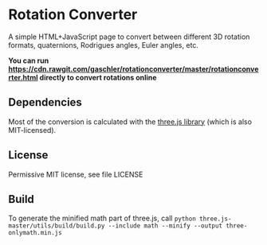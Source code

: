 # Rotation Converter
A simple HTML+JavaScript page to convert between different 3D rotation formats, quaternions, Rodrigues angles, Euler angles, etc.

__You can run https://cdn.rawgit.com/gaschler/rotationconverter/master/rotationconverter.html directly to convert rotations online__

## Dependencies
Most of the conversion is calculated with the [three.js library](https://github.com/mrdoob/three.js) (which is also MIT-licensed).

## License
Permissive MIT license, see file LICENSE

## Build
To generate the minified math part of three.js, call
`python three.js-master/utils/build/build.py --include math --minify --output three-onlymath.min.js`
